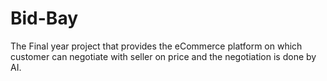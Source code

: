 # Bid-Bay
The Final year project that provides the eCommerce platform on which customer can negotiate with seller on price and the negotiation is done by AI.
